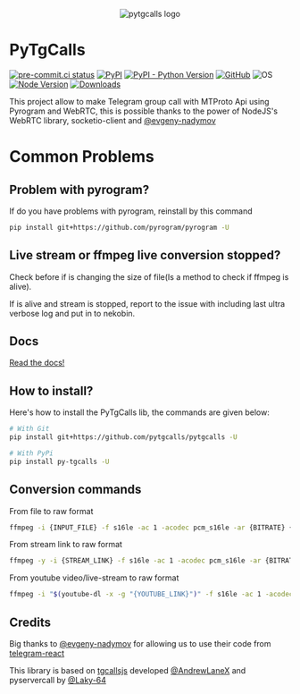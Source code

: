 <p align="center">
  <img src="https://user-images.githubusercontent.com/32808683/111091141-62473b00-8508-11eb-9c05-3e0fd4a21af3.png" alt="pytgcalls logo" />
</p>

# PyTgCalls

[![pre-commit.ci status][pre-commit.ci-badge]][pre-commit.ci]
[![PyPI](https://img.shields.io/pypi/v/py-tgcalls.svg?style=flat)](https://pypi.org/project/py-tgcalls/)
[![PyPI - Python Version](https://img.shields.io/pypi/pyversions/py-tgcalls)](https://www.python.org/)
[![GitHub](https://img.shields.io/github/license/pytgcalls/pytgcalls)](https://github.com/pytgcalls/pytgcalls/blob/master/LICENSE)
![OS](https://img.shields.io/badge/platform-Linux%20%7C%20WSL2.0-lightgrey)
[![Node Version](https://img.shields.io/badge/node-%3E%20%3D%2015.0.0%20-brightgreen)](https://nodejs.org/it/)
[![Downloads](https://pepy.tech/badge/py-tgcalls)](https://pepy.tech/project/py-tgcalls)

This project allow to make Telegram group call with MTProto Api using Pyrogram and WebRTC, this is possible thanks to the power of NodeJS's WebRTC library, socketio-client and [@evgeny-nadymov]

# Common Problems

## Problem with pyrogram?
If do you have problems with pyrogram, reinstall by this command
``` bash
pip install git+https://github.com/pyrogram/pyrogram -U
```

## Live stream or ffmpeg live conversion stopped?
Check before if is changing the size of file(Is a method to check if ffmpeg is alive).

If is alive and stream is stopped, report to the issue with including last ultra verbose log and put in to nekobin.

## Docs

[Read the docs!][docs]

## How to install?

Here's how to install the PyTgCalls lib, the commands are given below:

``` bash
# With Git
pip install git+https://github.com/pytgcalls/pytgcalls -U

# With PyPi
pip install py-tgcalls -U
```

## Conversion commands

From file to raw format
``` bash
ffmpeg -i {INPUT_FILE} -f s16le -ac 1 -acodec pcm_s16le -ar {BITRATE} {OUTPUT_FILE}
```

From stream link to raw format
``` bash
ffmpeg -y -i {STREAM_LINK} -f s16le -ac 1 -acodec pcm_s16le -ar {BITRATE} {OUTPUT_FILE}
```

From youtube video/live-stream to raw format
``` bash
ffmpeg -i "$(youtube-dl -x -g "{YOUTUBE_LINK}")" -f s16le -ac 1 -acodec pcm_s16le -ar {BITRATE} {OUTPUT_FILE}
```

## Credits

Big thanks to [@evgeny-nadymov] for allowing us to use their code from [telegram-react]

This library is based on [tgcallsjs] developed [@AndrewLaneX] and pyservercall by [@Laky-64]

[pre-commit.ci-badge]: https://results.pre-commit.ci/badge/github/pytgcalls/pytgcalls/master.svg
[pre-commit.ci]: https://results.pre-commit.ci/latest/github/pytgcalls/pytgcalls/master
[docs]: https://pytgcalls.github.io/
[@evgeny-nadymov]: https://github.com/evgeny-nadymov/
[@AndrewLaneX]: https://github.com/AndrewLaneX/
[telegram-react]: https://github.com/evgeny-nadymov/telegram-react/
[tgcallsjs]: https://github.com/tgcallsjs/tgcalls
[pyservercall]: https://github.com/pytgcalls/pyservercall/
[@Laky-64]: https://github.com/Laky-64/
